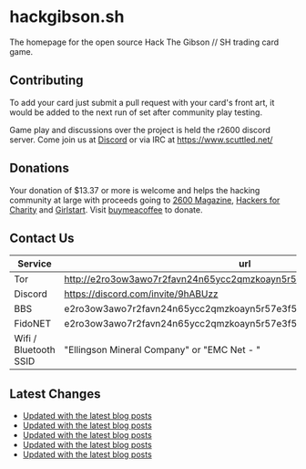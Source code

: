 # hackgibson.sh
The homepage for the open source Hack The Gibson // SH trading card game.


## Contributing

To add your card just submit a pull request with your card's front art, it would be added to the next run of set after community play testing.

Game play and discussions over the project is held the r2600 discord server. Come join us at [Discord](https://discord.com/invite/9hABUzz) or via IRC at https://www.scuttled.net/


## Donations

Your donation of $13.37 or more is welcome and helps the hacking community at large with proceeds going to [2600 Magazine](https://2600.com/), [Hackers for Charity](https://hackersforcharity.org) and [Girlstart](https://girlstart.org).  Visit [buymeacoffee](https://www.buymeacoffee.com/hackgibson.sh) to donate.


## Contact Us

Service | url
-|-
Tor | http://e2ro3ow3awo7r2favn24n65ycc2qmzkoayn5r57e3f56nvjwdcgg32ad.onion
Discord | https://discord.com/invite/9hABUzz
BBS | e2ro3ow3awo7r2favn24n65ycc2qmzkoayn5r57e3f56nvjwdcgg32ad.onion:23
FidoNET | e2ro3ow3awo7r2favn24n65ycc2qmzkoayn5r57e3f56nvjwdcgg32ad.onion:24554
Wifi / Bluetooth SSID | "Ellingson Mineral Company" or "EMC Net - <fidonet address>"

## Latest Changes
<!-- BLOG-POST-LIST:START -->
- [Updated with the latest blog posts](https://github.com/DFW2600/hackgibson.sh/commit/4825d713ece6429c74b2c619f54f881ff1fee2bb)
- [Updated with the latest blog posts](https://github.com/DFW2600/hackgibson.sh/commit/69fe3d7d28eab8a54784480507bf9997206a9b6f)
- [Updated with the latest blog posts](https://github.com/DFW2600/hackgibson.sh/commit/8be70c47a84ebb8d7d990aa0373c797457a10974)
- [Updated with the latest blog posts](https://github.com/DFW2600/hackgibson.sh/commit/de8d6fccf97d8c234e57bccde420c4084aa6c0c5)
- [Updated with the latest blog posts](https://github.com/DFW2600/hackgibson.sh/commit/d0120a52ca64fc23f7ddcc2d734492981365727b)
<!-- BLOG-POST-LIST:END -->
